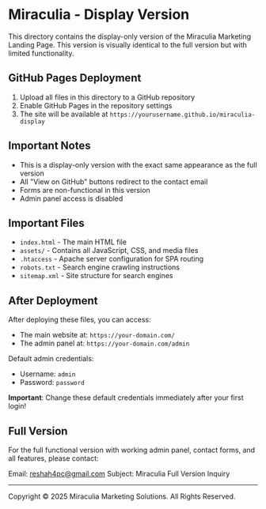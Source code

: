 # Miraculia - Display Version

This directory contains the display-only version of the Miraculia Marketing Landing Page. This version is visually identical to the full version but with limited functionality.

## GitHub Pages Deployment

1. Upload all files in this directory to a GitHub repository
2. Enable GitHub Pages in the repository settings
3. The site will be available at `https://yourusername.github.io/miraculia-display`

## Important Notes

- This is a display-only version with the exact same appearance as the full version
- All "View on GitHub" buttons redirect to the contact email
- Forms are non-functional in this version
- Admin panel access is disabled

## Important Files

- `index.html` - The main HTML file
- `assets/` - Contains all JavaScript, CSS, and media files
- `.htaccess` - Apache server configuration for SPA routing
- `robots.txt` - Search engine crawling instructions
- `sitemap.xml` - Site structure for search engines

## After Deployment

After deploying these files, you can access:

- The main website at: `https://your-domain.com/`
- The admin panel at: `https://your-domain.com/admin`

Default admin credentials:
- Username: `admin`
- Password: `password`

**Important**: Change these default credentials immediately after your first login!

## Full Version

For the full functional version with working admin panel, contact forms, and all features, please contact:

Email: reshah4pc@gmail.com
Subject: Miraculia Full Version Inquiry

---

Copyright © 2025 Miraculia Marketing Solutions. All Rights Reserved.
